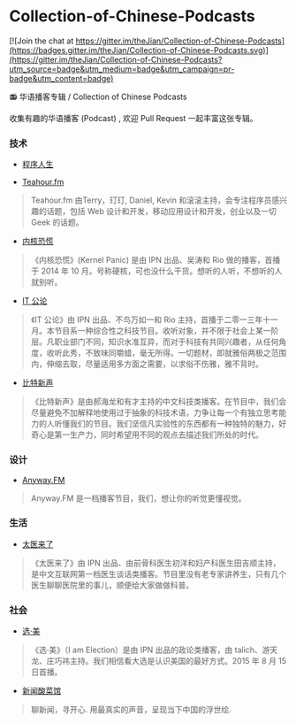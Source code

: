 # Collection-of-Chinese-Podcasts

[![Join the chat at https://gitter.im/theJian/Collection-of-Chinese-Podcasts](https://badges.gitter.im/theJian/Collection-of-Chinese-Podcasts.svg)](https://gitter.im/theJian/Collection-of-Chinese-Podcasts?utm_source=badge&utm_medium=badge&utm_campaign=pr-badge&utm_content=badge)

:radio: 华语播客专辑 / Collection of Chinese Podcasts

收集有趣的华语播客 (Podcast) , 欢迎 Pull Request 一起丰富这张专辑。

### 技术

- [程序人生](http://podcast.tchen.me/)

- [Teahour.fm](http://teahour.fm/)

> Teahour.fm 由Terry，玎玎, Daniel, Kevin 和滚滚主持，会专注程序员感兴趣的话题，包括 Web 设计和开发，移动应用设计和开发，创业以及一切 Geek 的话题。

- [内核恐慌](https://ipn.li/kernelpanic/)

> 《内核恐慌》(Kernel Panic) 是由 IPN 出品、吴涛和 Rio 做的播客，首播于 2014 年 10 月。号称硬核，可也没什么干货。想听的人听，不想听的人就别听。 

- [ IT 公论](https://ipn.li/itgonglun/)

> 《IT 公论》由 IPN 出品、不鸟万如一和 Rio 主持，首播于二零一三年十一月。本节目系一种综合性之科技节目。收听对象，并不限于社会上某一阶层。凡职业部门不同，知识水准互异，而对于科技有共同兴趣者，从任何角度，收听此秀，不致味同嚼蜡，毫无所得。一切题材，即就雅俗两极之范围内，伸缩去取，尽量适用多方面之需要，以求俗不伤雅，雅不背时。

- [比特新声](http://www.bitvoice.xyz/)

> 《比特新声》是由郝海龙和有才主持的中文科技类播客。在节目中，我们会尽量避免不加解释地使用过于抽象的科技术语，力争让每一个有独立思考能力的人听懂我们的节目。我们坚信凡实验性的东西都有一种独特的魅力，好奇心是第一生产力，同时希望用不同的观点去描述我们所处的时代。

### 设计

- [Anyway.FM](http://anyway.fm/)

> Anyway.FM 是一档播客节目，我们，想让你的听觉更懂视觉。

### 生活

- [太医来了](https://ipn.li/taiyilaile/)

> 《太医来了》由 IPN 出品、由前骨科医生初洋和妇产科医生田吉顺主持，是中文互联网第一档医生谈话类播客。节目里没有老专家讲养生，只有几个医生聊聊医院里的事儿，顺便给大家做做科普。

### 社会

- [选·美](https://ipn.li/xuanmei/)

> 《选·美》（I am Election）是由 IPN 出品的政论类播客，由 talich、游天龙、庄巧祎主持。我们相信看大选是认识美国的最好方式。2015 年 8 月 15 日首播。

- [新闻酸菜馆](https://wasai.org/)

> 聊新闻，寻开心. 用最真实的声音，呈现当下中国的浮世绘.
